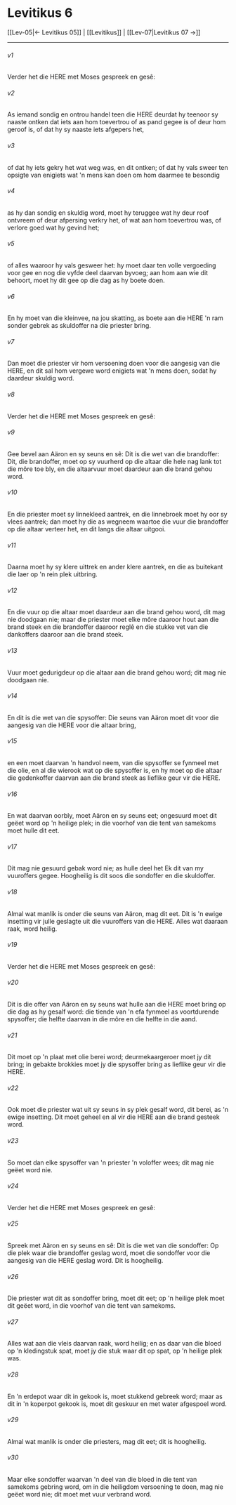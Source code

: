 # Levitikus 6

[[Lev-05|← Levitikus 05]] | [[Levitikus]] | [[Lev-07|Levitikus 07 →]]
***

###### v1
Verder het die HERE met Moses gespreek en gesê: 
###### v2
As iemand sondig en ontrou handel teen die HERE deurdat hy teenoor sy naaste ontken dat iets aan hom toevertrou of as pand gegee is of deur hom geroof is, of dat hy sy naaste iets afgepers het, 
###### v3
of dat hy iets gekry het wat weg was, en dit ontken; of dat hy vals sweer ten opsigte van enigiets wat 'n mens kan doen om hom daarmee te besondig 
###### v4
as hy dan sondig en skuldig word, moet hy teruggee wat hy deur roof ontvreem of deur afpersing verkry het, of wat aan hom toevertrou was, of verlore goed wat hy gevind het; 
###### v5
of alles waaroor hy vals gesweer het: hy moet daar ten volle vergoeding voor gee en nog die vyfde deel daarvan byvoeg; aan hom aan wie dit behoort, moet hy dit gee op die dag as hy boete doen. 
###### v6
En hy moet van die kleinvee, na jou skatting, as boete aan die HERE 'n ram sonder gebrek as skuldoffer na die priester bring. 
###### v7
Dan moet die priester vir hom versoening doen voor die aangesig van die HERE, en dit sal hom vergewe word enigiets wat 'n mens doen, sodat hy daardeur skuldig word. 
###### v8
Verder het die HERE met Moses gespreek en gesê: 
###### v9
Gee bevel aan Aäron en sy seuns en sê: Dit is die wet van die brandoffer: Dit, die brandoffer, moet op sy vuurherd op die altaar die hele nag lank tot die môre toe bly, en die altaarvuur moet daardeur aan die brand gehou word. 
###### v10
En die priester moet sy linnekleed aantrek, en die linnebroek moet hy oor sy vlees aantrek; dan moet hy die as wegneem waartoe die vuur die brandoffer op die altaar verteer het, en dit langs die altaar uitgooi. 
###### v11
Daarna moet hy sy klere uittrek en ander klere aantrek, en die as buitekant die laer op 'n rein plek uitbring. 
###### v12
En die vuur op die altaar moet daardeur aan die brand gehou word, dit mag nie doodgaan nie; maar die priester moet elke môre daaroor hout aan die brand steek en die brandoffer daaroor reglê en die stukke vet van die dankoffers daaroor aan die brand steek. 
###### v13
Vuur moet gedurigdeur op die altaar aan die brand gehou word; dit mag nie doodgaan nie. 
###### v14
En dit is die wet van die spysoffer: Die seuns van Aäron moet dit voor die aangesig van die HERE voor die altaar bring, 
###### v15
en een moet daarvan 'n handvol neem, van die spysoffer se fynmeel met die olie, en al die wierook wat op die spysoffer is, en hy moet op die altaar die gedenkoffer daarvan aan die brand steek as lieflike geur vir die HERE. 
###### v16
En wat daarvan oorbly, moet Aäron en sy seuns eet; ongesuurd moet dit geëet word op 'n heilige plek; in die voorhof van die tent van samekoms moet hulle dit eet. 
###### v17
Dit mag nie gesuurd gebak word nie; as hulle deel het Ek dit van my vuuroffers gegee. Hoogheilig is dit soos die sondoffer en die skuldoffer. 
###### v18
Almal wat manlik is onder die seuns van Aäron, mag dit eet. Dit is 'n ewige insetting vir julle geslagte uit die vuuroffers van die HERE. Alles wat daaraan raak, word heilig. 
###### v19
Verder het die HERE met Moses gespreek en gesê: 
###### v20
Dit is die offer van Aäron en sy seuns wat hulle aan die HERE moet bring op die dag as hy gesalf word: die tiende van 'n efa fynmeel as voortdurende spysoffer; die helfte daarvan in die môre en die helfte in die aand. 
###### v21
Dit moet op 'n plaat met olie berei word; deurmekaargeroer moet jy dit bring; in gebakte brokkies moet jy die spysoffer bring as lieflike geur vir die HERE. 
###### v22
Ook moet die priester wat uit sy seuns in sy plek gesalf word, dit berei, as 'n ewige insetting. Dit moet geheel en al vir die HERE aan die brand gesteek word. 
###### v23
So moet dan elke spysoffer van 'n priester 'n voloffer wees; dit mag nie geëet word nie. 
###### v24
Verder het die HERE met Moses gespreek en gesê: 
###### v25
Spreek met Aäron en sy seuns en sê: Dit is die wet van die sondoffer: Op die plek waar die brandoffer geslag word, moet die sondoffer voor die aangesig van die HERE geslag word. Dit is hoogheilig. 
###### v26
Die priester wat dit as sondoffer bring, moet dit eet; op 'n heilige plek moet dit geëet word, in die voorhof van die tent van samekoms. 
###### v27
Alles wat aan die vleis daarvan raak, word heilig; en as daar van die bloed op 'n kledingstuk spat, moet jy die stuk waar dit op spat, op 'n heilige plek was. 
###### v28
En 'n erdepot waar dit in gekook is, moet stukkend gebreek word; maar as dit in 'n koperpot gekook is, moet dit geskuur en met water afgespoel word. 
###### v29
Almal wat manlik is onder die priesters, mag dit eet; dit is hoogheilig. 
###### v30
Maar elke sondoffer waarvan 'n deel van die bloed in die tent van samekoms gebring word, om in die heiligdom versoening te doen, mag nie geëet word nie; dit moet met vuur verbrand word. 
